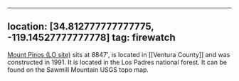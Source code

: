 
---
location: [34.812777777777775, -119.14527777777778]
tag: firewatch
---

[Mount Pinos (LO site)](http://www.peakbagging.com/CALookoutPhotos/MtPinos.html) sits at 8847', is located in [[Ventura County]] and was constructed in 1991. It is located in the Los Padres national forest. It can be found on the Sawmill Mountain USGS topo map.

